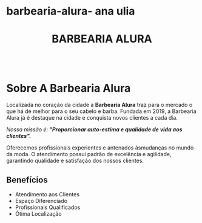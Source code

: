 # barbearia-alura- ana ulia
<header class="Sobre a Barbearia Alura">
<h1>BARBEARIA ALURA</h1>
</header>


<img class="imagem" src="banner.jpg" alt="" srcset="">

<div class="principal" >
<h1>Sobre A Barbearia Alura</h1>
<p class="paragrafo1">Localizada no coração da cidade
a <strong> Barbearia Alura</strong> traz para o
mercado o que há de melhor para o seu cabelo
e barba. Fundada em 2019, a Barbearia Alura já é
destaque na cidade e conquista novos clientes a
cada dia.</p>

<p class="paragrafo2"><em>Nossa missão é:<strong class="destaque"> "Proporcionar auto-estima
e qualidade de vida aos clientes".</strong></em></p>

<p class="paragrafo3">Oferecemos profissionais experientes e antenados
àsmudanças no mundo da moda. O atendimento possui
padrão de excelência e agilidade, garantindo
qualidade e satisfação dos nossos clientes.</p>
</div>

<h2 class="beneficio">Benefícios</h2>

<ul class="lista">

<li>Atendimento aos Clientes</li>
<li>Espaço Diferenciado</li>
<li>Profissionais Qualificados</li>
<li>Ótima Localização</li>


</ul>

<img class="imagem-beneficio" src="beneficios.jpg" alt="">
